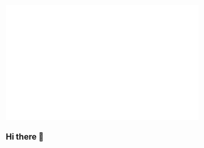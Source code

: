 <div align="left">
  <img height="300" width="100%" src="https://github.com/HeapGeap/HeapGeap/blob/main/output-onlinegiftools.gif?raw=true"  />
</div>

## Hi there 👋


